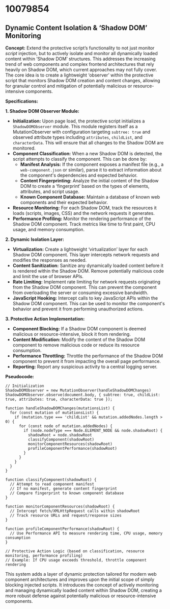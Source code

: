 # 10079854

## Dynamic Content Isolation & ‘Shadow DOM’ Monitoring

**Concept:** Extend the protective script’s functionality to not just monitor *script* injection, but to actively isolate and monitor all dynamically loaded content within ‘Shadow DOM’ structures. This addresses the increasing trend of web components and complex frontend architectures that rely heavily on Shadow DOM, which current approaches may not fully cover. The core idea is to create a lightweight ‘observer’ within the protective script that monitors Shadow DOM creation and content changes, allowing for granular control and mitigation of potentially malicious or resource-intensive components.

**Specifications:**

**1. Shadow DOM Observer Module:**

   *   **Initialization:**  Upon page load, the protective script initializes a `ShadowDOMObserver` module.  This module registers itself as a MutationObserver with configuration targeting `subtree: true` and observed attribute types including `attributes`, `childList`, and `characterData`.  This will ensure that all changes to the Shadow DOM are monitored.
   *   **Component Classification:**  When a new Shadow DOM is detected, the script attempts to classify the component.  This can be done by:
        *   **Manifest Analysis:**  If the component exposes a manifest file (e.g., a `web-component.json` or similar), parse it to extract information about the component's dependencies and expected behavior.
        *   **Content Fingerprinting:** Analyze the initial content of the Shadow DOM to create a ‘fingerprint’ based on the types of elements, attributes, and script usage.
        *   **Known Component Database:** Maintain a database of known web components and their expected behavior.
   *   **Resource Monitoring:**  For each Shadow DOM, track the resources it loads (scripts, images, CSS) and the network requests it generates.
   *   **Performance Profiling:**  Monitor the rendering performance of the Shadow DOM component.  Track metrics like time to first paint, CPU usage, and memory consumption.

**2.  Dynamic Isolation Layer:**

   *   **Virtualization:** Create a lightweight ‘virtualization’ layer for each Shadow DOM component.  This layer intercepts network requests and modifies the responses as needed.
   *   **Content Sanitization:** Sanitize any dynamically loaded content before it is rendered within the Shadow DOM.  Remove potentially malicious code and limit the use of browser APIs.
   *   **Rate Limiting:**  Implement rate limiting for network requests originating from the Shadow DOM component.  This can prevent the component from overloading the server or consuming excessive bandwidth.
   *   **JavaScript Hooking:** Intercept calls to key JavaScript APIs within the Shadow DOM component.  This can be used to monitor the component's behavior and prevent it from performing unauthorized actions.

**3.  Protective Action Implementation:**

   *   **Component Blocking:**  If a Shadow DOM component is deemed malicious or resource-intensive, block it from rendering.
   *   **Content Modification:**  Modify the content of the Shadow DOM component to remove malicious code or reduce its resource consumption.
   *   **Performance Throttling:**  Throttle the performance of the Shadow DOM component to prevent it from impacting the overall page performance.
   *   **Reporting:**  Report any suspicious activity to a central logging server.

**Pseudocode:**

```
// Initialization
ShadowDOMObserver = new MutationObserver(handleShadowDOMChanges)
ShadowDOMObserver.observe(document.body, { subtree: true, childList: true, attributes: true, characterData: true });

function handleShadowDOMChanges(mutationsList) {
  for (const mutation of mutationsList) {
    if (mutation.type === 'childList' && mutation.addedNodes.length > 0) {
      for (const node of mutation.addedNodes) {
        if (node.nodeType === Node.ELEMENT_NODE && node.shadowRoot) {
          shadowRoot = node.shadowRoot
          classifyComponent(shadowRoot)
          monitorComponentResources(shadowRoot)
          profileComponentPerformance(shadowRoot)
        }
      }
    }
  }
}

function classifyComponent(shadowRoot) {
  // Attempt to read component manifest
  // If no manifest, generate content fingerprint
  // Compare fingerprint to known component database
}

function monitorComponentResources(shadowRoot) {
  // Intercept fetch/XMLHttpRequest calls within shadowRoot
  // Track resource URLs and request/response sizes
}

function profileComponentPerformance(shadowRoot) {
  // Use Performance API to measure rendering time, CPU usage, memory consumption
}

// Protective Action Logic (based on classification, resource monitoring, performance profiling)
// Example: If CPU usage exceeds threshold, throttle component rendering
```

This system adds a layer of dynamic protection tailored for modern web component architectures and improves upon the initial scope of simply blocking injected scripts. It introduces the concept of actively monitoring and managing dynamically loaded content within Shadow DOM, creating a more robust defense against potentially malicious or resource-intensive components.